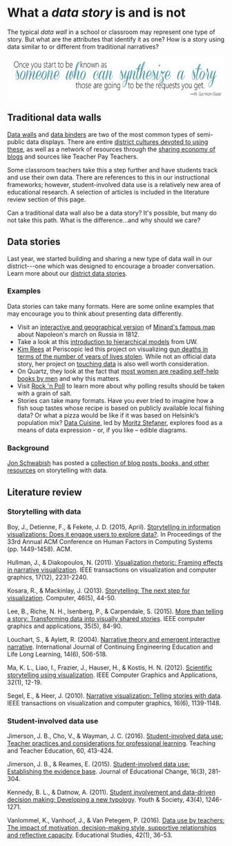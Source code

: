 # What a *data story* is and is not #

The typical *data wall* in a school or classroom may represent one type of story. But what are the attributes that identify it as one? How is a story using data similar to or different from traditional narratives? 

<p align="center"> 
<img src="https://github.com/tlricherson/Data-Conversations/blob/master/graphics/Someone%20Story.png" align="center" height="100">
</p>

## Traditional data walls ##
[Data walls](https://twitter.com/search?q=%23datawall&src=typd) and [data binders](https://twitter.com/search?q=data%20binder&src=typd) are two of the most common types of semi-public data displays. There are entire [district cultures devoted to using these](http://qualitycommunityschools.weebly.com/data-walls.html), as well as a network of resources through the [sharing economy of blogs](http://www.thecurriculumcorner.com/thecurriculumcorner123/2014/07/student-data-binder/) and sources like Teacher Pay Teachers. 

Some classroom teachers take this a step further and have students track and use their own data. There are references to this in our instructional frameworks; however, student-involved data use is a relatively new area of educational research. A selection of articles is included in the literature review section of this page. 

Can a traditional data wall also be a data story? It's possible, but many do not take this path. What is the difference...and why should we care?

## Data stories ##
Last year, we started building and sharing a new type of data wall in our district---one which was designed to encourage a broader conversation. Learn more about our [district data stories](https://www.tumwater.k12.wa.us/Page/7852).

### Examples ###
Data stories can take many formats. Here are some online examples that may encourage you to think about presenting data differently.
* Visit an [interactive and geographical version](https://1812.tass.ru/en#) of [Minard's famous map](https://en.wikipedia.org/wiki/Charles_Joseph_Minard) about Napoleon's march on Russia in 1812.
* Take a look at this [introduction to hierarchical models](http://mfviz.com/hierarchical-models/) from UW.
* [Kim Rees](https://twitter.com/krees) at Periscopic led this project on visualizing [gun deaths in terms of the number of years of lives stolen](http://guns.periscopic.com/). While not an official data story, her project on [touching data](http://www.periscopic.com/news/touching-data) is also well worth consideration.
* On Quartz, they look at the fact that [most women are reading self-help books by men](https://qz.com/1106341/most-women-reading-self-help-books-are-getting-advice-from-men/) and why this matters.
* Visit [Rock 'n Poll](http://rocknpoll.graphics/) to learn more about why polling results should be taken with a grain of salt.
* Stories can take many formats. Have you ever tried to imagine how a fish soup tastes whose recipe is based on publicly available local fishing data? Or what a pizza would be like if it was based on Helsinki’s population mix? [Data Cuisine](http://data-cuisine.net/), led by [Moritz Stefaner](https://twitter.com/moritz_stefaner), explores food as a means of data expression - or, if you like – edible diagrams.

### Background ###
[Jon Schwabish](https://twitter.com/jschwabish) has posted a [collection of blog posts, books, and other resources](https://policyviz.com/2017/03/24/more-story-references-and-resources/) on storytelling with data.

## Literature review ##
### Storytelling with data ###
Boy, J., Detienne, F., & Fekete, J. D. (2015, April). [Storytelling in information visualizations: Does it engage users to explore data?](http://www.cs.tufts.edu/comp/250VIS/papers/CHI2015-Storytelling.pdf). In Proceedings of the 33rd Annual ACM Conference on Human Factors in Computing Systems (pp. 1449-1458). ACM.

Hullman, J., & Diakopoulos, N. (2011). [Visualization rhetoric: Framing effects in narrative visualization](http://faculty.washington.edu/jhullman/vis_rhetoric.pdf). IEEE transactions on visualization and computer graphics, 17(12), 2231-2240.

Kosara, R., & Mackinlay, J. (2013). [Storytelling: The next step for visualization](http://dataplusscience.com/files/Kosara_Computer_2013.pdf). Computer, 46(5), 44-50.

Lee, B., Riche, N. H., Isenberg, P., & Carpendale, S. (2015). [More than telling a story: Transforming data into visually shared stories](https://hal.inria.fr/hal-01158445/document). IEEE computer graphics and applications, 35(5), 84-90.

Louchart, S., & Aylett, R. (2004). [Narrative theory and emergent interactive narrative](https://s3.amazonaws.com/academia.edu.documents/2727972/2g5a3wt0lcxskfr.pdf?AWSAccessKeyId=AKIAIWOWYYGZ2Y53UL3A&Expires=1509729986&Signature=YGHmyxGvdRLrM0y956F4b3vKmAs%3D&response-content-disposition=inline%3B%20filename%3DNarrative_theory_and_emergent_interactiv.pdf). International Journal of Continuing Engineering Education and Life Long Learning, 14(6), 506-518.

Ma, K. L., Liao, I., Frazier, J., Hauser, H., & Kostis, H. N. (2012). [Scientific storytelling using visualization](http://vis.cs.ucdavis.edu/papers/Scientific_Storytelling_CGA.pdf). IEEE Computer Graphics and Applications, 32(1), 12-19.

Segel, E., & Heer, J. (2010). [Narrative visualization: Telling stories with data](https://egerber.mech.northwestern.edu/wp-content/uploads/2015/02/Narrative_Visualization.pdf). IEEE transactions on visualization and computer graphics, 16(6), 1139-1148.

### Student-involved data use ###
Jimerson, J. B., Cho, V., & Wayman, J. C. (2016). [Student-involved data use: Teacher practices and considerations for professional learning](http://www.waymandatause.com/wp-content/uploads/2013/11/Jimerson-Cho-Wayman-2016-Student-Involved-Data-Use.pdf). Teaching and Teacher Education, 60, 413-424.

Jimerson, J. B., & Reames, E. (2015). [Student-involved data use: Establishing the evidence base](https://link.springer.com/article/10.1007/s10833-015-9246-4). Journal of Educational Change, 16(3), 281-304.

Kennedy, B. L., & Datnow, A. (2011). [Student involvement and data-driven decision making: Developing a new typology](https://www.researchgate.net/profile/Amanda_Datnow/publication/258200726_Student_Involvement_and_Data-Driven_Decision_Making_Developing_a_New_Typology/links/54e349de0cf2d618e1963552.pdf). Youth & Society, 43(4), 1246-1271.

Vanlommel, K., Vanhoof, J., & Van Petegem, P. (2016). [Data use by teachers: The impact of motivation, decision-making style, supportive relationships and reflective capacity](http://www.tandfonline.com/doi/abs/10.1080/03055698.2016.1148582). Educational Studies, 42(1), 36-53.
